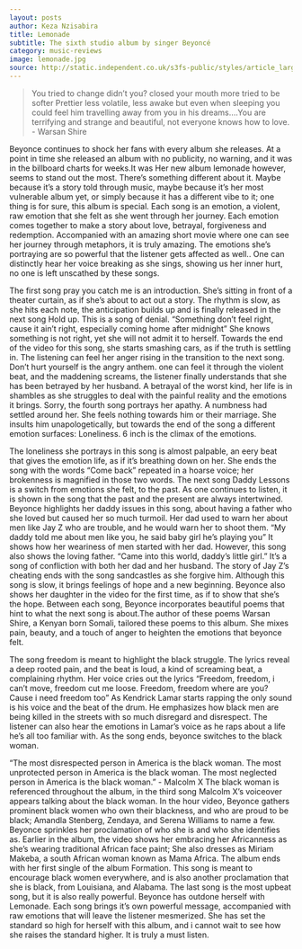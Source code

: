 ```yaml
---
layout: posts
author: Keza Nzisabira
title: Lemonade
subtitle: The sixth studio album by singer Beyoncé
category: music-reviews
image: lemonade.jpg
source: http://static.independent.co.uk/s3fs-public/styles/article_large/public/thumbnails/image/2016/04/26/11/beyonce-lemonade.jpg
---
```



<blockquote>You tried to change didn’t you? closed your mouth more tried to be softer Prettier less volatile, less awake but even when sleeping you could feel him travelling away from you in his dreams….You are terrifying and strange and beautiful, not everyone knows how to love. - Warsan Shire</blockquote>

Beyonce continues to shock her fans with every album she releases. At a point in time she released an album with no publicity, no warning, and it was in the billboard charts for weeks.It was Her new album lemonade however, seems to stand out the most. There’s something different about it. Maybe because it’s a story told through music, maybe because it’s her most vulnerable album yet, or simply because it has a different vibe to it; one thing is for sure, this album is special.
Each song is an emotion, a violent, raw emotion that she felt as she went through her journey. Each emotion comes together to make a story about love, betrayal, forgiveness and redemption. Accompanied with an amazing short movie where one can see her journey through metaphors, it is truly amazing. The emotions she’s portraying are so powerful that the listener gets affected as well.. One can distinctly hear her voice breaking as she sings, showing us her inner hurt, no one is left unscathed by these songs.

The first song pray you catch me is an introduction. She’s sitting in front of a theater curtain, as if she’s about to act out a story. The rhythm is slow, as she hits each note, the anticipation builds up and is finally released in the next song Hold up. This is a song of denial. “Something don’t feel right, cause it ain’t right, especially coming home after midnight” She knows something is not right, yet she will not admit it to herself. Towards the end of the video for this song, she starts smashing cars, as if the truth is settling in. The listening can feel her anger rising in the transition to the next song. Don’t hurt yourself is the angry anthem. one can feel it through the violent beat, and the maddening screams, the listener finally understands that she has been betrayed by her husband. A betrayal of the worst kind, her life is in shambles as she struggles to deal with the painful reality and the emotions it brings. Sorry, the fourth song portrays her apathy. A numbness had settled around her. She feels nothing towards him or their marriage. She insults him unapologetically, but towards the end of the song a different emotion surfaces: Loneliness. 6 inch  is the climax of the emotions.

The loneliness she portrays in this song is almost palpable, an eery beat that gives the emotion life, as if it’s breathing down on her. She ends the song with the words “Come back” repeated in a hoarse voice; her brokenness is magnified in those two words.  The next song Daddy Lessons is a switch from emotions she felt, to the past. As one continues to listen, it is shown in the song that the past and the present are always intertwined. Beyonce highlights her daddy issues in this song, about having a father who she loved but caused her so much turmoil. Her dad used to warn her about men like Jay Z who are trouble, and he would warn her to shoot them. “My daddy told me about men like you, he said baby girl he’s playing you” It shows how her weariness of men started with her dad. However, this song also shows the loving father. “Came into this world, daddy’s little girl.” It’s a song of confliction with both her dad and her husband. The story of Jay Z’s cheating ends with the song sandcastles as she forgive him. Although this song is slow, it brings feelings of hope and a new beginning. Beyonce also shows her daughter in the video for the first time, as if to show that she’s the hope. Between each song, Beyonce incorporates beautiful poems that hint to what the next song is about.The author of these poems Warsan Shire, a Kenyan born Somali, tailored these poems to this album. She mixes pain, beauty, and a touch of anger to heighten the emotions that beyonce felt.

 The song freedom is meant to highlight the black struggle. The lyrics reveal a deep rooted pain, and the beat is loud, a kind of screaming beat, a complaining rhythm. Her voice cries out the lyrics
“Freedom, freedom, i can’t move, freedom cut me loose. Freedom, freedom where are you? Cause i need freedom too”
As Kendrick Lamar starts rapping the only sound is his voice and the beat of the drum. He emphasizes how black men are being killed in the streets with so much disregard and disrespect. The listener can also hear the emotions in Lamar’s voice as he raps about a life he’s all too familiar with. As the song ends, beyonce switches to the black woman.

 “The most disrespected person in America is the black woman. The most unprotected person in America is the black woman. The most neglected person in America is the black woman.” - Malcolm X
The black woman is referenced throughout the album, in the third song Malcolm X’s voiceover appears talking about the black woman. In the hour video, Beyonce gathers prominent black women who own their blackness, and who are proud to be black; Amandla Stenberg, Zendaya, and Serena Williams to name a few. Beyonce sprinkles her proclamation of who she is and who she identifies as. Earlier in the album, the video shows her embracing her Africanness as she’s wearing traditional African face paint; She also dresses as Miriam Makeba, a south African woman known as Mama Africa. The album ends with her first single of the album Formation. This song is meant to encourage black women everywhere, and is also another proclamation that she is black, from Louisiana, and Alabama. The last song is the most upbeat song, but it is also really powerful.
Beyonce has outdone herself with Lemonade. Each song brings it’s own powerful message, accompanied with raw emotions that will leave the listener mesmerized. She has set the standard so high for herself with this album, and i cannot wait to see how she raises the standard higher. It is truly a must listen.
